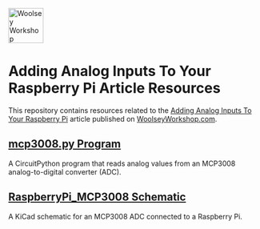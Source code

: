 <a href="https://www.woolseyworkshop.com"><img src="https://www.woolseyworkshop.com/wp-content/uploads/WWSLogoTitleLines.png" alt="Woolsey Workshop" height="70"></a>

# Adding Analog Inputs To Your Raspberry Pi Article Resources
This repository contains resources related to the [Adding Analog Inputs To Your Raspberry Pi](https://www.woolseyworkshop.com/2020/11/23/adding-analog-inputs-to-your-raspberry-pi/) article published on [WoolseyWorkshop.com](https://www.woolseyworkshop.com).

## [mcp3008.py Program](mcp3008.py)
A CircuitPython program that reads analog values from an MCP3008 analog-to-digital converter (ADC).

## [RaspberryPi_MCP3008 Schematic](RaspberryPi_MCP3008)
A KiCad schematic for an MCP3008 ADC connected to a Raspberry Pi.
